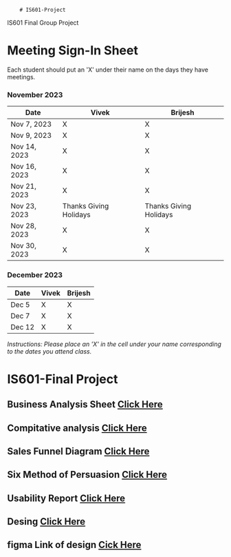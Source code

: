         # IS601-Project
IS601 Final Group Project

# Meeting Sign-In Sheet

Each student should put an 'X' under their name on the days they have meetings.

### November 2023

| Date        | Vivek | Brijesh |
|-------------|------|-------|
| Nov 7, 2023|  X   | X     |
| Nov 9, 2023|   X   |  X    |
| Nov 14, 2023|  X   |  X    |
| Nov 16, 2023 |   X   |     X      |  
| Nov 21, 2023 |  X    |     X      | 
| Nov 23, 2023 |    Thanks Giving Holidays   |     Thanks Giving Holidays      | <-----Thanks Giving Holidays>
| Nov 28, 2023 |    X   |     X      | 
| Nov 30, 2023 |     X  |     X      | 



### December 2023

| Date        | Vivek | Brijesh|
|-------------|-----------|-----------|
| Dec 5 |   X        |    X       |
| Dec 7 |      X    |    X       |
| Dec 12 |      X     |    X       |


*Instructions: Please place an 'X' in the cell under your name corresponding to the dates you attend class.*

# IS601-Final Project


## Business Analysis Sheet [Click Here](business_analysis.md)


## Compitative analysis [Click Here](Compatative_analysis.png)


## Sales Funnel Diagram [Click Here](sales_funnel_diagram.png)


## Six Method of Persuasion [Click Here](six_method_persuasion.md)


## Usability Report [Click Here](usability_report.md)


## Desing [Click Here](design.md)


## figma Link of design [Cick Here](https://www.figma.com/file/PelfFrW0mXiYWW3h8mNXt1/Untitled?type=design&node-id=0-1&mode=design&t=ELmnlT5o3tlnIM4s-0)